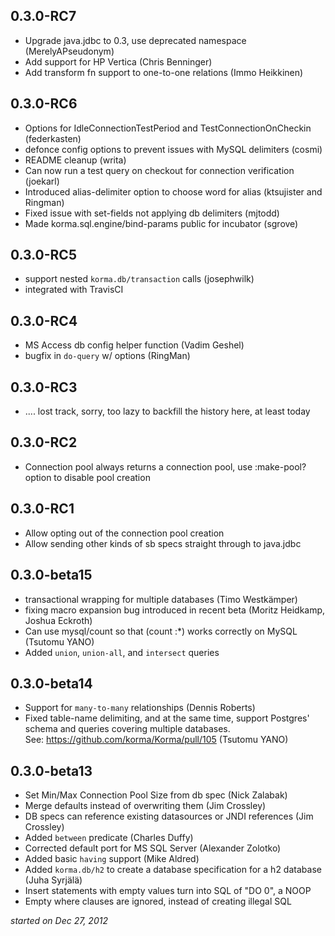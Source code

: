 0.3.0-RC7
---------
* Upgrade java.jdbc to 0.3, use deprecated namespace (MerelyAPseudonym)
* Add support for HP Vertica (Chris Benninger)
* Add transform fn support to one-to-one relations (Immo Heikkinen)

0.3.0-RC6
---------
* Options for IdleConnectionTestPeriod and TestConnectionOnCheckin (federkasten)
* defonce config options to prevent issues with MySQL delimiters (cosmi)
* README cleanup (writa)
* Can now run a test query on checkout for connection verification (joekarl)
* Introduced alias-delimiter option to choose word for alias (ktsujister and Ringman)
* Fixed issue with set-fields not applying db delimiters (mjtodd)
* Made korma.sql.engine/bind-params public for incubator (sgrove)

0.3.0-RC5
---------

* support nested `korma.db/transaction` calls (josephwilk)
* integrated with TravisCI

0.3.0-RC4
---------

* MS Access db config helper function (Vadim Geshel)
* bugfix in `do-query` w/ options (RingMan)

0.3.0-RC3
---------

* .... lost track, sorry, too lazy to backfill the history here, at least today

0.3.0-RC2
---------

* Connection pool always returns a connection pool, use :make-pool? option to disable pool creation

0.3.0-RC1
---------

* Allow opting out of the connection pool creation
* Allow sending other kinds of sb specs straight through to java.jdbc

0.3.0-beta15
---------------------

*  transactional wrapping for multiple databases (Timo Westkämper)
*  fixing macro expansion bug introduced in recent beta (Moritz Heidkamp, Joshua Eckroth)
*  Can use mysql/count so that (count :*) works correctly on MySQL (Tsutomu YANO)
*  Added `union`, `union-all`, and `intersect` queries

0.3.0-beta14
------------

*  Support for `many-to-many` relationships (Dennis Roberts)
*  Fixed table-name delimiting, and at the same time, support Postgres' schema and 
   queries covering multiple databases.  
   See: https://github.com/korma/Korma/pull/105 (Tsutomu YANO)

0.3.0-beta13
------------

*   Set Min/Max Connection Pool Size from db spec (Nick Zalabak)
*   Merge defaults instead of overwriting them (Jim Crossley)
*   DB specs can reference existing datasources or JNDI references (Jim Crossley)
*   Added `between` predicate (Charles Duffy)
*   Corrected default port for MS SQL Server (Alexander Zolotko)
*   Added basic `having` support (Mike Aldred)
*   Added `korma.db/h2` to create a database specification for a h2 database (Juha Syrjälä)
*   Insert statements with empty values turn into SQL of "DO 0", a NOOP
*   Empty where clauses are ignored, instead of creating illegal SQL

*started on Dec 27, 2012*

